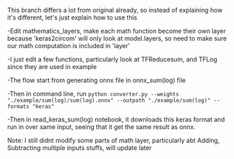 This branch differs a lot from original already, so instead of explaining how it's different, let's just explain how to use this

-Edit mathematics_layers, make each math function become their own layer because 'keras2circom' will only look at model.layers, so need to make sure our math computation is included in 'layer'

-I just edit a few functions, particularly look at TFReducesum, and TFLog since they are used in example

-The flow start from generating onnx file in onnx_sum(log) file

-Then in command line, run
`python converter.py --weights "./example/sum(log)/sum(log).onnx" --outpath "./example/sum(log)" --formats "keras"`

-Then in read_keras_sum(log) notebook, it downloads this keras format and run in over same input, seeing that it get the same result as onnx.

Note: I still didnt modify some parts of math layer, particularly abt Adding, Subtracting multiple inputs stuffs, will update later

